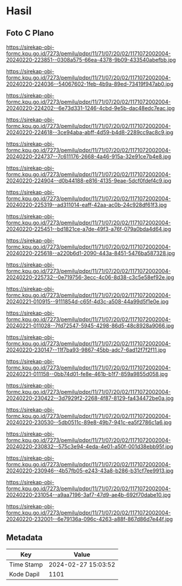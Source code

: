 # Hasil

## Foto C Plano

https://sirekap-obj-formc.kpu.go.id/7273/pemilu/pdpr/11/71/07/20/02/1171072002004-20240220-223851--0308a575-66ea-4378-9b09-433540abefbb.jpg

https://sirekap-obj-formc.kpu.go.id/7273/pemilu/pdpr/11/71/07/20/02/1171072002004-20240220-224036--54067602-1feb-4b9a-89ed-73419f947ab0.jpg

https://sirekap-obj-formc.kpu.go.id/7273/pemilu/pdpr/11/71/07/20/02/1171072002004-20240220-224202--6e73d331-1246-4cbd-9e5b-dac48edc7eac.jpg

https://sirekap-obj-formc.kpu.go.id/7273/pemilu/pdpr/11/71/07/20/02/1171072002004-20240220-224618--3ce94aba-abff-4d59-b4d8-2289cc9ac8c9.jpg

https://sirekap-obj-formc.kpu.go.id/7273/pemilu/pdpr/11/71/07/20/02/1171072002004-20240220-224737--7c611176-2668-4a46-915a-32e91ce7b4e8.jpg

https://sirekap-obj-formc.kpu.go.id/7273/pemilu/pdpr/11/71/07/20/02/1171072002004-20240220-224904--d0b44188-e816-4135-9eae-5dcf0fdef4c9.jpg

https://sirekap-obj-formc.kpu.go.id/7273/pemilu/pdpr/11/71/07/20/02/1171072002004-20240220-225319--ad311014-eaff-42aa-ac0b-24c928df61f3.jpg

https://sirekap-obj-formc.kpu.go.id/7273/pemilu/pdpr/11/71/07/20/02/1171072002004-20240220-225451--bd1821ce-a7de-49f3-a76f-079a0bda4d64.jpg

https://sirekap-obj-formc.kpu.go.id/7273/pemilu/pdpr/11/71/07/20/02/1171072002004-20240220-225618--a220b6d1-2090-443a-8451-5476ba587328.jpg

https://sirekap-obj-formc.kpu.go.id/7273/pemilu/pdpr/11/71/07/20/02/1171072002004-20240220-225732--0e719756-3ecc-4c06-8d38-c3c5e58ef92e.jpg

https://sirekap-obj-formc.kpu.go.id/7273/pemilu/pdpr/11/71/07/20/02/1171072002004-20240221-010915--9111854d-c65f-4d3c-a508-44a99d5f1e0e.jpg

https://sirekap-obj-formc.kpu.go.id/7273/pemilu/pdpr/11/71/07/20/02/1171072002004-20240221-011028--7fd72547-5945-4298-86d5-48c8928a9066.jpg

https://sirekap-obj-formc.kpu.go.id/7273/pemilu/pdpr/11/71/07/20/02/1171072002004-20240220-230147--11f7ba93-9867-45bb-adc7-6ad12f7f2f11.jpg

https://sirekap-obj-formc.kpu.go.id/7273/pemilu/pdpr/11/71/07/20/02/1171072002004-20240221-011158--0bb74d01-fe8e-461b-b1f7-859a9855d058.jpg

https://sirekap-obj-formc.kpu.go.id/7273/pemilu/pdpr/11/71/07/20/02/1171072002004-20240220-230422--3d7929f2-2268-4f87-8129-fa434472be0a.jpg

https://sirekap-obj-formc.kpu.go.id/7273/pemilu/pdpr/11/71/07/20/02/1171072002004-20240220-230530--5db0511c-89e8-49b7-941c-ea5f2786c1a6.jpg

https://sirekap-obj-formc.kpu.go.id/7273/pemilu/pdpr/11/71/07/20/02/1171072002004-20240220-230832--575c3e94-4eda-4e01-a50f-001d38ebb95f.jpg

https://sirekap-obj-formc.kpu.go.id/7273/pemilu/pdpr/11/71/07/20/02/1171072002004-20240220-230946--4b57fb05-e243-43a8-b286-b31cf7ee9913.jpg

https://sirekap-obj-formc.kpu.go.id/7273/pemilu/pdpr/11/71/07/20/02/1171072002004-20240220-231054--a9aa7196-3af7-47d9-ae4b-692f70dabe10.jpg

https://sirekap-obj-formc.kpu.go.id/7273/pemilu/pdpr/11/71/07/20/02/1171072002004-20240220-232001--6e79136a-096c-4263-a88f-867d86d7e44f.jpg


## Metadata

| Key        | Value               |
| ---------- | ------------------- |
| Time Stamp | 2024-02-27 15:03:52 |
| Kode Dapil | 1101                |



